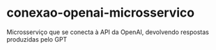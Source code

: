 # conexao-openai-microsservico
Microsserviço que se conecta à API da OpenAI, devolvendo respostas produzidas pelo GPT

